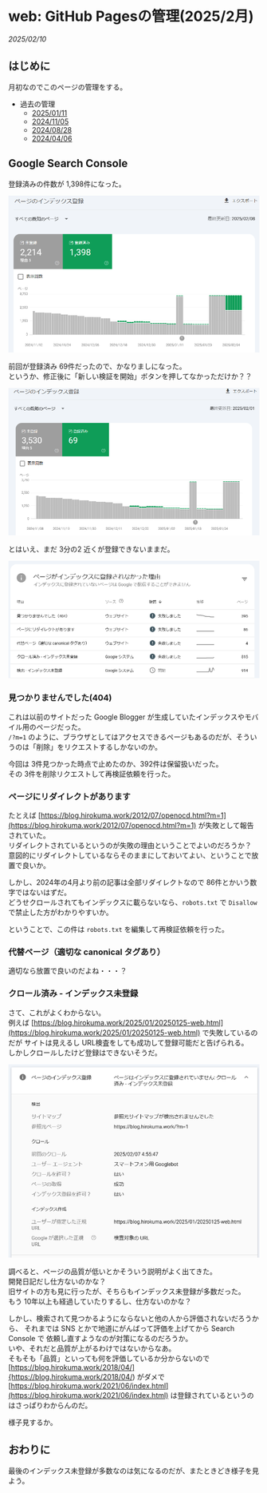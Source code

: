 # web: GitHub Pagesの管理(2025/2月)

_2025/02/10_

## はじめに

月初なのでこのページの管理をする。

* 過去の管理
  * [2025/01/11](/2025/01/20250111-web.html)
  * [2024/11/05](/2024/11/20241105-web.html)
  * [2024/08/28](/2024/08/20240828-ghp.html)
  * [2024/04/06](/2024/04/20240406-githubio.html)

## Google Search Console

登録済みの件数が 1,398件になった。

![image](images/20250210b-1.png)

前回が登録済み 69件だったので、かなりましになった。  
というか、修正後に「新しい検証を開始」ボタンを押してなかっただけか？？

![image](images/20250206a-3.png)

とはいえ、まだ 3分の2 近くが登録できないままだ。

![image](images/20250210b-2.png)

### 見つかりませんでした(404)

これは以前のサイトだった Google Blogger が生成していたインデックスやモバイル用のページだった。  
`/?m=1` のように、ブラウザとしてはアクセスできるページもあるのだが、そういうのは「削除」をリクエストするしかないのか。

今回は 3件見つかった時点で止めたのか、392件は保留扱いだった。  
その 3件を削除リクエストして再検証依頼を行った。

### ページにリダイレクトがあります

たとえば [https://blog.hirokuma.work/2012/07/openocd.html?m=1](https://blog.hirokuma.work/2012/07/openocd.html?m=1) が失敗として報告されていた。  
リダイレクトされているというのが失敗の理由ということでよいのだろうか？  
意図的にリダイレクトしているならそのままにしておいてよい、ということで放置で良いか。

しかし、2024年の4月より前の記事は全部リダイレクトなので 86件とかいう数字ではないはずだ。  
どうせクロールされてもインデックスに載らないなら、`robots.txt` で `Disallow` で禁止した方がわかりやすいか。

ということで、この件は `robots.txt` を編集して再検証依頼を行った。

### 代替ページ（適切な canonical タグあり）

適切なら放置で良いのだよね・・・？

### クロール済み - インデックス未登録

さて、これがよくわからない。  
例えば [https://blog.hirokuma.work/2025/01/20250125-web.html](https://blog.hirokuma.work/2025/01/20250125-web.html) で失敗しているのだが
サイトは見えるし URL検査をしても成功して登録可能だと告げられる。  
しかしクロールしたけど登録はできないそうだ。

![image](images/20250210b-3.png)

調べると、ページの品質が低いとかそういう説明がよく出てきた。  
開発日記だし仕方ないのかな？  
旧サイトの方も見に行ったが、そちらもインデックス未登録が多数だった。  
もう 10年以上も経過していたりするし、仕方ないのかな？

しかし、検索されて見つかるようにならないと他の人から評価されないだろうから、
それまでは SNS とかで地道にがんばって評価を上げてから Search Console で
依頼し直すようなのが対策になるのだろうか。  
いや、それだと品質が上がるわけではないからなあ。  
そもそも「品質」といっても何を評価しているか分からないので
[https://blog.hirokuma.work/2018/04/]{https://blog.hirokuma.work/2018/04/) がダメで [https://blog.hirokuma.work/2021/06/index.html](https://blog.hirokuma.work/2021/06/index.html) は登録されているというのはさっぱりわからんのだ。

様子見するか。

## おわりに

最後のインデックス未登録が多数なのは気になるのだが、またときどき様子を見よう。
